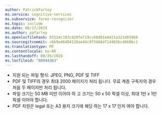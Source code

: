 ```yaml
---
author: PatrickFarley
ms.service: cognitive-services
ms.subservice: forms-recognizer
ms.topic: include
ms.date: 08/17/2019
ms.author: pafarley
ms.openlocfilehash: 01524c103c420fe719cc68d01e9421a321d05968
ms.sourcegitcommit: c6b9a46404120ae44c9f3468df14403bcd6686c1
ms.translationtype: MT
ms.contentlocale: ko-KR
ms.lasthandoff: 08/26/2020
ms.locfileid: "88944363"
---
```

* 지원 되는 파일 형식: JPEG, PNG, PDF 및 TIFF 
* PDF 및 TIFF의 경우 최대 2000 페이지가 처리 됩니다. 무료 계층 구독자의 경우 처음 두 페이지만 처리 됩니다. 
* 파일 크기는 50 MB 미만 이어야 하 고 크기는 50 x 50 픽셀 이상, 최대 1만 x 1만 픽셀 이어야 합니다. 
* PDF 차원은 legal 또는 A3 용지 크기에 해당 하는 17 x 17 인치 여야 합니다.
